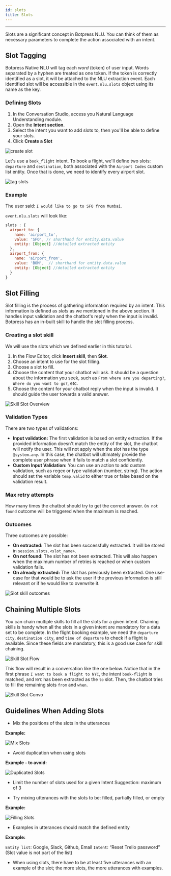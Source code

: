 ```yaml
---
id: slots
title: Slots
---
```


--------------------

Slots are a significant concept in Botpress NLU. You can think of them as necessary parameters to complete the action associated with an intent.

## Slot Tagging

Botpress Native NLU will tag each _word_ (token) of user input. Words separated by a hyphen are treated as one token. If the token is correctly identified as a slot, it will be attached to the NLU extraction event. Each identified slot will be accessible in the `event.nlu.slots` object using its name as the key.

### Defining Slots

1. In the Conversation Studio, access you Natural Language Understanding module.
1. Open the **Intent section**.
1. Select the intent you want to add slots to, then you'll be able to define your slots. 
1. Click **Create a Slot**

![create slot](/assets/nlu-create-slot.png)

Let's use a `book_flight` intent. To book a flight, we'll define two slots: `departure` and `destination`, both associated with the `Airport Codes` custom list entity. Once that is done, we need to identify every airport slot.

![tag slots](/assets/nlu-tag-slot.png)

### Example

The user said: `I would like to go to SFO from Mumbai.`

`event.nlu.slots` will look like:

```js
slots : {
  airport_to: {
    name: 'airport_to',
    value: 'SFO', // shorthand for entity.data.value
    entity: [Object] //detailed extracted entity
  },
  airport_from: {
    name: 'airport_from',
    value: 'BOM',  // shorthand for entity.data.value
    entity: [Object] //detailed extracted entity
  }
}
```

## Slot Filling

Slot filling is the process of gathering information required by an intent. This information is defined as _slots_ as we mentioned in the above section.  It handles input validation and the chatbot's reply when the input is invalid. Botpress has an in-built skill to handle the slot filling process.

### Creating a slot skill

We will use the slots which we defined earlier in this tutorial.

1. In the Flow Editor, click **Insert skill**, then **Slot**.
2. Choose an intent to use for the slot filling.
3. Choose a slot to fill.
4. Choose the content that your chatbot will ask. It should be a question about the information you seek, such as `From where are you departing?`, `Where do you want to go?`, etc.
5. Choose the content for your chatbot reply when the input is invalid. It should guide the user towards a valid answer.

![Skill Slot Overview](/assets/slot-skill-overview.png)

### Validation Types

There are two types of validations:

- **Input validation:** The first validation is based on entity extraction. If the provided information doesn't match the entity of the slot, the chatbot will notify the user. This will not apply when the slot has the type `@system.any`. In this case, the chatbot will ultimately provide the complete user phrase when it fails to match a slot confidently.
- **Custom Input Validation:** You can use an action to add custom validation, such as regex or type validation (number, string). The action should set the variable `temp.valid` to either true or false based on the validation result.

### Max retry attempts

How many times the chatbot should try to get the correct answer. `On not found` outcome will be triggered when the maximum is reached.

### Outcomes

Three outcomes are possible:

- **On extracted:** The slot has been successfully extracted. It will be stored in `session.slots.<slot_name>`.
- **On not found:** The slot has not been extracted. This will also happen when the maximum number of retries is reached or when custom validation fails.
- **On already extracted:** The slot has previously been extracted. One use-case for that would be to ask the user if the previous information is still relevant or if he would like to overwrite it.

![Slot skill outcomes](/assets/slot-skill-outcomes.png)

## Chaining Multiple Slots

You can chain multiple skills to fill all the slots for a given intent. Chaining skills is handy when all the slots in a given intent are mandatory for a data set to be complete. In the flight booking example, we need the `departure city`, `destination city`, and `time of departure` to check if a flight is available. Since these fields are mandatory, this is a good use case for skill chaining.

![Skill Slot Flow](/assets/slot-skill-flow.png)

This flow will result in a conversation like the one below. Notice that in the first phrase `I want to book a flight to NYC`, the intent `book-flight` is matched, and `NYC` has been extracted as the `to` slot. Then, the chatbot tries to fill the remaining slots `from` and `when`.

![Skill Slot Convo](/assets/slot-skill-convo.png)

## Guidelines When Adding Slots

- Mix the positions of the slots in the utterances

**Example:**

![Mix Slots](/assets/slots-mix.png)

- Avoid duplication when using slots

**Example - to avoid:**

![Duplicated Slots](/assets/slot-mix.png)

- Limit the number of slots used for a given Intent
Suggestion: maximum of 3

- Try mixing utterances with the slots to be: filled, partially filled, or empty

**Example:**


![Filling Slots](/assets/slots-fill-mix.png)

- Examples in utterances should match the defined entity

**Example:**

  `Entity list`: Google, Slack, Github, Email
  `Intent`: “Reset Trello password” (Slot value is not part of the list)

- When using slots, there have to be at least five utterances with an example of the slot; the more slots, the more utterances with examples.

